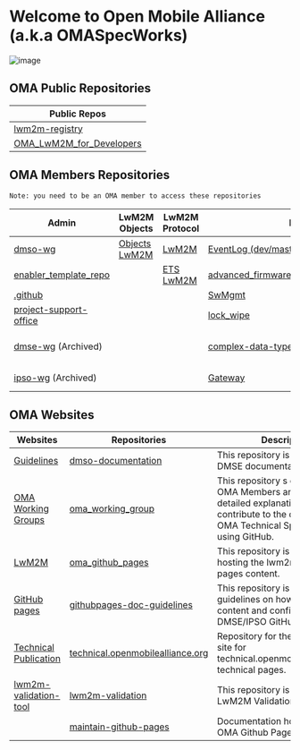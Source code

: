 # Welcome to Open Mobile Alliance (a.k.a OMASpecWorks)

![image](https://github.com/OpenMobileAlliance/.github/assets/3258579/3ab86187-c12e-4638-bbc3-e6e92e214222)


## OMA Public Repositories

<table align="center">
<thead>
    <tr>
        <th>Public Repos</th>
    </tr>
</thead>
<tbody>
    <tr>
        <td><a href="https://github.com/OpenMobileAlliance/lwm2m-registry" target="_blank">lwm2m-registry</a></td>
    </tr>
    <tr>
        <td><a href="https://github.com/OpenMobileAlliance/OMA_LwM2M_for_Developers" target="_blank">OMA_LwM2M_for_Developers</a></td>
    </tr>
    
</tbody>
</table>

## OMA Members Repositories

`Note: you need to be an OMA member to access these repositories`

<table>
<thead>
    <tr>
        <th>Admin</th>
        <th>LwM2M Objects</th>
        <th>LwM2M Protocol</th>
        <th colspan="2" style="text-align: center">LwM2M Enablers</th>
    </tr>
</thead>
<tbody>
    <tr>
        <td><a href="https://github.com/OpenMobileAlliance/dmso-wg" target="_blank">dmso-wg</a>
        <td><a href="https://github.com/OpenMobileAlliance/objects-lwm2m" target="_blank">Objects LwM2M</a></td>
        <td><a href="https://github.com/OpenMobileAlliance/LwM2M" target="_blank">LwM2M</a></td>
        <td><a href="https://github.com/OpenMobileAlliance/EventLog" target="_blank">EventLog (dev/master)</a></td>
        <td><a href="https://github.com/OpenMobileAlliance/binary_app_data_container" target="_blank">binary_app_data_container</a></td>   
    </tr>
    <tr>
        <td><a href="https://github.com/OpenMobileAlliance/enabler_template_repo" target="_blank">enabler_template_repo</a></td>
        <td><a href="" target="_blank"></a></td>
        <td><a href="https://github.com/OpenMobileAlliance/ETS_LwM2M" target="_blank">ETS LwM2M</a></td>
        <td><a href="https://github.com/OpenMobileAlliance/advanced_firmware_update" target="_blank">advanced_firmware_update</a></td>
        <td><a href="https://github.com/OpenMobileAlliance/lwm2m-time-series" target="_blank">lwm2m-time-series</a></td>    
    </tr>
    <tr>
        <td><a href="https://github.com/OpenMobileAlliance/.github" target="_blank">.github</a></td>
        <td><a href="" target="_blank"></a></td>
        <td><a href="" target="_blank"></a></td>
        <td><a href="https://github.com/OpenMobileAlliance/SwMgmt" target="_blank">SwMgmt</a></td>
        <td><a href="https://github.com/OpenMobileAlliance/DevCapMgmt" target="_blank">DevCapMgmt</a></td>    
    </tr>
    <tr>
        <td><a href="https://github.com/OpenMobileAlliance/project-support-office" target="_blank">project-support-office</a></td>
        <td><a href="" target="_blank"></a></td>
        <td><a href="" target="_blank"></a></td>
        <td><a href="https://github.com/OpenMobileAlliance/lock_wipe" target="_blank">lock_wipe</a></td>
        <td><a href="https://github.com/OpenMobileAlliance/enisa_whitepaper" target="_blank">enisa_whitepaper</a></td>    
    </tr>
    <tr>
        <td><a href="https://github.com/OpenMobileAlliance/dmse-wg" target="_blank">dmse-wg</a> (Archived)</td>
        <td><a href="" target="_blank"></a></td>
        <td><a href="" target="_blank"></a></td>
        <td><a href="https://github.com/OpenMobileAlliance/complex-data-types" target="_blank">complex-data-types</a></td>
        <td><a href="https://github.com/OpenMobileAlliance/lwm2m-bootstrapping-cellular-networks" target="_blank">Lwm2m-bootstrapping-cellular-networks (main/tech_specs)</a></td>   
    </tr>
    <tr>
        <td><a href="https://github.com/OpenMobileAlliance/ipso-wg" target="_blank">ipso-wg</a> (Archived)</td>
        <td><a href="" target="_blank"></a></td>
        <td><a href="" target="_blank"></a></td>
        <td><a href="https://github.com/OpenMobileAlliance/Gateway" target="_blank">Gateway</a></td>
        <td><a href="https://github.com/OpenMobileAlliance/lwm2m-queries" target="_blank">lwm2m-queries</a> (main/WID)</td>    
    </tr>
</tbody>
</table>

## OMA Websites

<table>
<thead>
    <tr>
        <th>Websites</th>
        <th>Repositories</th>
        <th>Description</th>
    </tr>
</thead>
<tbody>
    <tr>
        <td><a href="https://guidelines.openmobilealliance.org/" target="_blank">Guidelines</a></td>
        <td><a href="https://github.com/OpenMobileAlliance/dmse-documentation" target="_blank">dmso-documentation</a></td>
        <td>This repository is dedicated to DMSE documentation.</td>
    </tr>
    <tr>
        <td><a href="https://openmobilealliance.github.io/oma_working_groups/" target="_blank">OMA Working Groups</a></td>
        <td><a href="https://github.com/OpenMobileAlliance/oma_working_groups" target="_blank">oma_working_group</a></td>
        <td>This repository s dedicated to OMA Members and it provides detailed explanations on how to contribute to the development of OMA Technical Specifications using GitHub.</a></td>
    </tr>
    <tr>
        <td><a href="https://lwm2m.openmobilealliance.org/" target="_blank">LwM2M</a></td>
        <td><a href="https://github.com/OpenMobileAlliance/oma_github_pages" target="_blank">oma_github_pages</a></td>
        <td>This repository is dedicated to hosting the lwm2m GitHub pages content.</td>
    </tr>
    <tr>
        <td><a href="https://openmobilealliance.github.io/githubpages-doc-guidelines/" target="_blank">GitHub pages</a></td>
        <td><a href="https://github.com/OpenMobileAlliance/githubpages-doc-guidelines" target="_blank">githubpages-doc-guidelines</a></td>
        <td>This repository is dedicated to guidelines on how to update content and configuration of the DMSE/IPSO GitHub pages.</td>
    </tr>
    <tr>
        <td><a href="http://technical.openmobilealliance.org" target="_blank">Technical Publication</a></td>
        <td><a href="https://github.com/OpenMobileAlliance/technical.openmobilealliance.org" target="_blank">technical.openmobilealliance.org</a></td>
        <td>Repository for the GitHub pages site for technical.openmobilealliance.org technical pages.</td>
    </tr>
    <tr>
        <td><a href="https://openmobilealliance.github.io/lwm2m-validation/" target="_blank">lwm2m-validation-tool</a></td>
        <td><a href="https://github.com/OpenMobileAlliance/lwm2m-validation" target="_blank">lwm2m-validation</a></td>
        <td>This repository is dedicated to LwM2M Validation Tool.</td>
    </tr>
    <tr>
        <td></td>
        <td><a href="https://github.com/OpenMobileAlliance/maintain-github-pages" target="_blank">maintain-github-pages</a></td>
        <td>Documentation how to maintain OMA Github Pages.</td>
    </tr>
</tbody>
</table>
